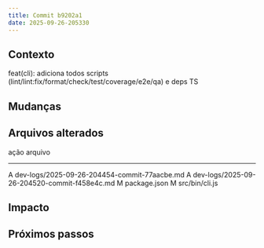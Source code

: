 ```yaml
---
title: Commit b9202a1
date: 2025-09-26-205330
---
```


## Contexto
feat(cli): adiciona todos scripts (lint/lint:fix/format/check/test/coverage/e2e/qa) e deps TS

## Mudanças


## Arquivos alterados

ação  arquivo
----- ---------------------------------
A	dev-logs/2025-09-26-204454-commit-77aacbe.md
A	dev-logs/2025-09-26-204520-commit-f458e4c.md
M	package.json
M	src/bin/cli.js

## Impacto

## Próximos passos

